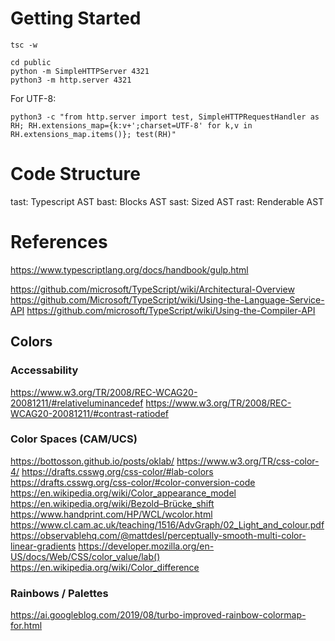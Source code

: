 # Getting Started
```
tsc -w

cd public
python -m SimpleHTTPServer 4321
python3 -m http.server 4321
```

For UTF-8:
```
python3 -c "from http.server import test, SimpleHTTPRequestHandler as RH; RH.extensions_map={k:v+';charset=UTF-8' for k,v in RH.extensions_map.items()}; test(RH)"
```

# Code Structure

tast: Typescript AST
bast: Blocks AST
sast: Sized AST
rast: Renderable AST

# References
https://www.typescriptlang.org/docs/handbook/gulp.html

https://github.com/microsoft/TypeScript/wiki/Architectural-Overview
https://github.com/Microsoft/TypeScript/wiki/Using-the-Language-Service-API
https://github.com/microsoft/TypeScript/wiki/Using-the-Compiler-API

## Colors

### Accessability
https://www.w3.org/TR/2008/REC-WCAG20-20081211/#relativeluminancedef
https://www.w3.org/TR/2008/REC-WCAG20-20081211/#contrast-ratiodef

### Color Spaces (CAM/UCS)
https://bottosson.github.io/posts/oklab/
https://www.w3.org/TR/css-color-4/
https://drafts.csswg.org/css-color/#lab-colors
https://drafts.csswg.org/css-color/#color-conversion-code
https://en.wikipedia.org/wiki/Color_appearance_model
https://en.wikipedia.org/wiki/Bezold–Brücke_shift
https://www.handprint.com/HP/WCL/wcolor.html
https://www.cl.cam.ac.uk/teaching/1516/AdvGraph/02_Light_and_colour.pdf
https://observablehq.com/@mattdesl/perceptually-smooth-multi-color-linear-gradients
https://developer.mozilla.org/en-US/docs/Web/CSS/color_value/lab()
https://en.wikipedia.org/wiki/Color_difference

### Rainbows / Palettes
https://ai.googleblog.com/2019/08/turbo-improved-rainbow-colormap-for.html